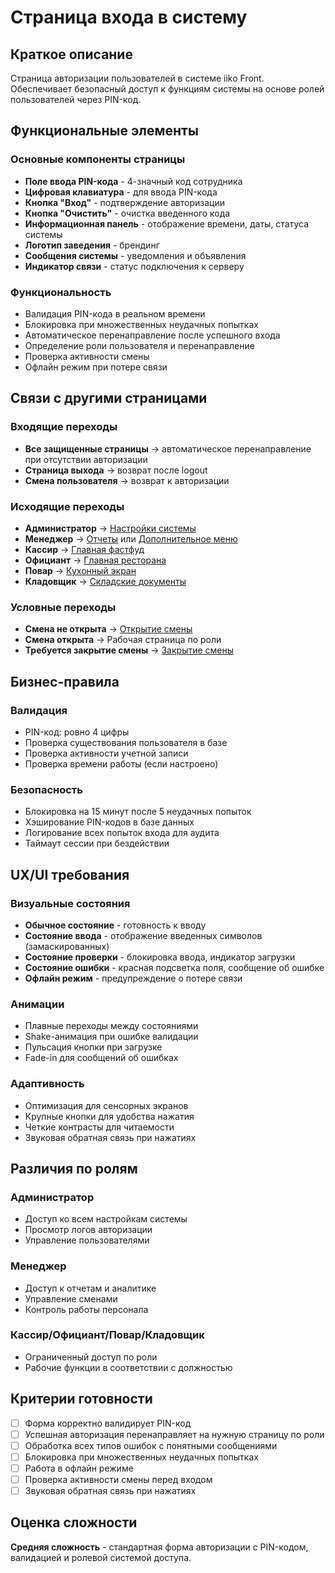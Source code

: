 # Страница входа в систему

## Краткое описание

Страница авторизации пользователей в системе iiko Front. Обеспечивает безопасный доступ к функциям системы на основе ролей пользователей через PIN-код.

## Функциональные элементы

### Основные компоненты страницы

- **Поле ввода PIN-кода** - 4-значный код сотрудника
- **Цифровая клавиатура** - для ввода PIN-кода
- **Кнопка "Вход"** - подтверждение авторизации
- **Кнопка "Очистить"** - очистка введенного кода
- **Информационная панель** - отображение времени, даты, статуса системы
- **Логотип заведения** - брендинг
- **Сообщения системы** - уведомления и объявления
- **Индикатор связи** - статус подключения к серверу

### Функциональность

- Валидация PIN-кода в реальном времени
- Блокировка при множественных неудачных попытках
- Автоматическое перенаправление после успешного входа
- Определение роли пользователя и перенаправление
- Проверка активности смены
- Офлайн режим при потере связи

## Связи с другими страницами

### Входящие переходы

- **Все защищенные страницы** → автоматическое перенаправление при отсутствии авторизации
- **Страница выхода** → возврат после logout
- **Смена пользователя** → возврат к авторизации

### Исходящие переходы

- **Администратор** → [Настройки системы](./system-settings.md)
- **Менеджер** → [Отчеты](./reports.md) или [Дополнительное меню](./additional-menu.md)
- **Кассир** → [Главная фастфуд](./fastfood-main.md)
- **Официант** → [Главная ресторана](./restaurant-main.md)
- **Повар** → [Кухонный экран](./kitchen-screen.md)
- **Кладовщик** → [Складские документы](./warehouse-docs.md)

### Условные переходы

- **Смена не открыта** → [Открытие смены](./shift-open.md)
- **Смена открыта** → Рабочая страница по роли
- **Требуется закрытие смены** → [Закрытие смены](./shift-close.md)

## Бизнес-правила

### Валидация

- PIN-код: ровно 4 цифры
- Проверка существования пользователя в базе
- Проверка активности учетной записи
- Проверка времени работы (если настроено)

### Безопасность

- Блокировка на 15 минут после 5 неудачных попыток
- Хэширование PIN-кодов в базе данных
- Логирование всех попыток входа для аудита
- Таймаут сессии при бездействии

## UX/UI требования

### Визуальные состояния

- **Обычное состояние** - готовность к вводу
- **Состояние ввода** - отображение введенных символов (замаскированных)
- **Состояние проверки** - блокировка ввода, индикатор загрузки
- **Состояние ошибки** - красная подсветка поля, сообщение об ошибке
- **Офлайн режим** - предупреждение о потере связи

### Анимации

- Плавные переходы между состояниями
- Shake-анимация при ошибке валидации
- Пульсация кнопки при загрузке
- Fade-in для сообщений об ошибках

### Адаптивность

- Оптимизация для сенсорных экранов
- Крупные кнопки для удобства нажатия
- Четкие контрасты для читаемости
- Звуковая обратная связь при нажатиях

## Различия по ролям

### Администратор

- Доступ ко всем настройкам системы
- Просмотр логов авторизации
- Управление пользователями

### Менеджер

- Доступ к отчетам и аналитике
- Управление сменами
- Контроль работы персонала

### Кассир/Официант/Повар/Кладовщик

- Ограниченный доступ по роли
- Рабочие функции в соответствии с должностью

## Критерии готовности

- [ ] Форма корректно валидирует PIN-код
- [ ] Успешная авторизация перенаправляет на нужную страницу по роли
- [ ] Обработка всех типов ошибок с понятными сообщениями
- [ ] Блокировка при множественных неудачных попытках
- [ ] Работа в офлайн режиме
- [ ] Проверка активности смены перед входом
- [ ] Звуковая обратная связь при нажатиях

## Оценка сложности

**Средняя сложность** - стандартная форма авторизации с PIN-кодом, валидацией и ролевой системой доступа.
